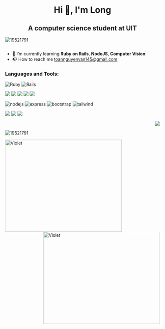 <h1 align="center">Hi 👋, I'm Long</h1>
<h2 align="center"> A computer science student at UIT</h2>



<p align="left"> <img src="https://komarev.com/ghpvc/?username=19521791&label=Profile%20views&color=0e75b6&style=flat" alt="19521791" /> </p>

<p align="left"> <a href="https://twitter.com/" target="blank"><img src="https://img.shields.io/twitter/follow/?logo=twitter&style=for-the-badge" alt="" /></a> </p>

- 🌱 I’m currently learning **Ruby on Rails**, **NodeJS**, **Computer Vision** 
- 📭 How to reach me [toannguyenvan145@gmail.com](mailto:toannguyenvan145@gmail.com) 

<p align="left">
</p>
<div align="left">
  <h3 align="left">Languages and Tools:</h3>
<p align="left"> 

  <img src="https://img.shields.io/badge/Ruby-CC342D?style=for-the-badge&logo=ruby&logoColor=white" alt="Ruby">

  <img src="https://img.shields.io/badge/Ruby_on_Rails-CC0000?style=for-the-badge&logo=ruby-on-rails&logoColor=white" alt="Rails">

</p>

<p>
  <img src="https://img.shields.io/badge/python-%231572B6.svg?style=for-the-badge&logo=python&logoColor=ffdd54"/> 
  
  <img src="https://img.shields.io/badge/numpy-%23013243.svg?style=for-the-badge&logo=numpy&logoColor=white" /> 
  
  <img src="https://img.shields.io/badge/scikit--learn-%23F7931E.svg?style=for-the-badge&logo=scikit-learn&logoColor=white"/> 

  <img src="https://img.shields.io/badge/TensorFlow-%23FF6F00.svg?style=for-the-badge&logo=TensorFlow&logoColor=white"/> 

  <img src="https://img.shields.io/badge/seaborn-FCC624.svg?style=for-the-badge&logo=opencv&logoColor=black" /> 
</p>

<p>
  
  <img src="https://img.shields.io/badge/node.js-6DA55F?style=for-the-badge&logo=node.js&logoColor=white" alt="nodejs" >
  
  <img src="https://img.shields.io/badge/express.js-%23404d59.svg?style=for-the-badge&logo=express&logoColor=%2361DAFB" alt="express">
  
  <img src="https://img.shields.io/badge/bootstrap-%23563D7C.svg?style=for-the-badge&logo=bootstrap&logoColor=white" alt="bootstrap">
  
  <img src="https://img.shields.io/badge/tailwindcss-%2338B2AC.svg?style=for-the-badge&logo=tailwind-css&logoColor=white" alt="tailwind">
  
</p>
<p>
  <img src="https://img.shields.io/badge/javascript-%23323330.svg?style=for-the-badge&logo=javascript&logoColor=%23F7DF1E"/> 

  <img src="https://img.shields.io/badge/css3-%231572B6.svg?style=for-the-badge&logo=css3&logoColor=white"/> 
  
  <img src="https://img.shields.io/badge/html5-%23E34F26.svg?style=for-the-badge&logo=html5&logoColor=white"/> 
</p>

</div>

<p align="right">
  <img src="https://media4.giphy.com/media/HLB0nLA36GCCo6JuB5/giphy.gif?cid=ecf05e47luw9yn5wpybka2xef7ns89gdn5jwuz5g3zw5my4n&ep=v1_gifs_search&rid=giphy.gif&ct=g">
</p>

<p><img align="center" src="https://github-readme-streak-stats.herokuapp.com/?user=19521791&" alt="19521791" /></p>
<p><img align="left" alt="Violet" width="380" height="300" src="https://kenh14cdn.com/2017/10-1512978642701.gif"></p>
<p><img align="right" alt="Violet" width="380" height="300" src="https://www.icegif.com/wp-content/uploads/icegif-1721.gif"></p>




